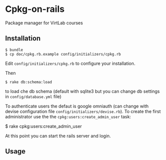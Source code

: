 Cpkg-on-rails
=============

Package manager for VirtLab courses

## Installation

    $ bundle
    $ cp doc/cpkg.rb.example config/initializers/cpkg.rb

 
Edit `config/initializers/cpkg.rb` to configure your installation.

Then

    $ rake db:schema:load

to load che db schema (default with sqlite3 but you can change db
settings in `config/database.yml` file)

To authenticate users the defaut is google omniauth (can change 
with devise configuration file `config/initializers/devise.rb`). 
To create the first administrator use the the 
`cpkg:users:create_admin_user` task:

  $ rake cpkg:users:create_admin_user

At this point you can start the rails server and login.

## Usage


